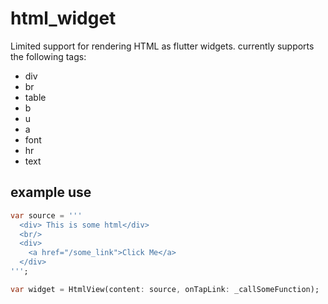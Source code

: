 # html_widget

Limited support for rendering HTML as flutter widgets. currently supports the
following tags:
  - div
  - br
  - table
  - b
  - u
  - a
  - font
  - hr
  - text


## example use

```dart
var source = '''
  <div> This is some html</div>
  <br/>
  <div>
    <a href="/some_link">Click Me</a>
  </div>
''';

var widget = HtmlView(content: source, onTapLink: _callSomeFunction);

```
